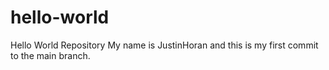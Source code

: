 # hello-world
Hello World Repository
My name is JustinHoran and this is my first commit to the main branch.
